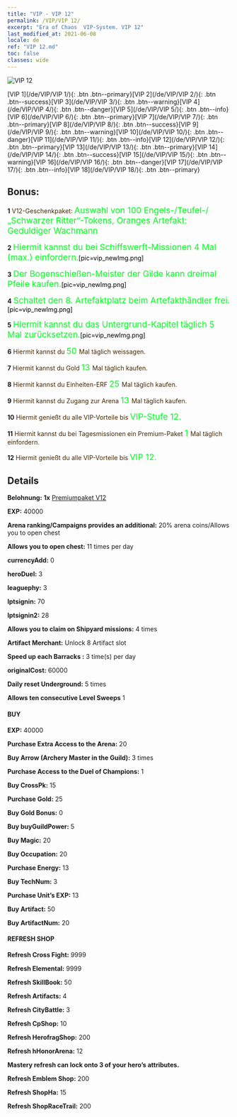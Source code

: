```yaml
---
title: "VIP - VIP 12"
permalink: /VIP/VIP 12/
excerpt: "Era of Chaos  VIP-System. VIP 12"
last_modified_at: 2021-06-08
locale: de
ref: "VIP 12.md"
toc: false
classes: wide
---
```

 ![VIP 12](/images/x/chatPri_vipLv12.png)

 [VIP 1](/de/VIP/VIP 1/){: .btn .btn--primary}[VIP 2](/de/VIP/VIP 2/){: .btn .btn--success}[VIP 3](/de/VIP/VIP 3/){: .btn .btn--warning}[VIP 4](/de/VIP/VIP 4/){: .btn .btn--danger}[VIP 5](/de/VIP/VIP 5/){: .btn .btn--info}[VIP 6](/de/VIP/VIP 6/){: .btn .btn--primary}[VIP 7](/de/VIP/VIP 7/){: .btn .btn--primary}[VIP 8](/de/VIP/VIP 8/){: .btn .btn--success}[VIP 9](/de/VIP/VIP 9/){: .btn .btn--warning}[VIP 10](/de/VIP/VIP 10/){: .btn .btn--danger}[VIP 11](/de/VIP/VIP 11/){: .btn .btn--info}[VIP 12](/de/VIP/VIP 12/){: .btn .btn--primary}[VIP 13](/de/VIP/VIP 13/){: .btn .btn--primary}[VIP 14](/de/VIP/VIP 14/){: .btn .btn--success}[VIP 15](/de/VIP/VIP 15/){: .btn .btn--warning}[VIP 16](/de/VIP/VIP 16/){: .btn .btn--danger}[VIP 17](/de/VIP/VIP 17/){: .btn .btn--info}[VIP 18](/de/VIP/VIP 18/){: .btn .btn--primary}

## Bonus: 

 **1** <span style="color: black"><span style="color: #462800"> V12-Geschenkpaket: </span><span style="color: black"><span style="color: #00FF1E;font-size:19px"> Auswahl von 100 Engels-/Teufel-/„Schwarzer Ritter“-Tokens, Oranges Artefakt: Geduldiger Wachmann</span><span style="color: black">

 **2** <span style="color: black"><span style="color: #00FF1E;font-size:19px"> Hiermit kannst du bei Schiffswerft-Missionen 4 Mal (max.) einfordern.</span><span style="color: black">[pic=vip_newImg.png]</span><span style="color: black">

 **3** <span style="color: black"><span style="color: #00FF1E;font-size:19px"> Der Bogenschießen-Meister der Gilde kann dreimal Pfeile kaufen.</span><span style="color: black">[pic=vip_newImg.png]</span><span style="color: black">

 **4** <span style="color: black"><span style="color: #00FF1E;font-size:19px"> Schaltet den 8. Artefaktplatz beim Artefakthändler frei.</span><span style="color: black">[pic=vip_newImg.png]</span><span style="color: black">

 **5** <span style="color: black"><span style="color: #00FF1E;font-size:19px"> Hiermit kannst du das Untergrund-Kapitel täglich 5 Mal zurücksetzen.</span><span style="color: black">[pic=vip_newImg.png]</span><span style="color: black">

 **6** <span style="color: black"><span style="color: #462800"> Hiermit kannst du </span><span style="color: black"><span style="color: #00FF1E;font-size:19px">50 </span><span style="color: black"><span style="color: #462800">Mal täglich weissagen.</span><span style="color: black">

 **7** <span style="color: black"><span style="color: #462800"> Hiermit kannst du Gold </span><span style="color: black"><span style="color: #00FF1E;font-size:19px">13 </span><span style="color: black"><span style="color: #462800">Mal täglich kaufen.</span><span style="color: black">

 **8** <span style="color: black"><span style="color: #462800"> Hiermit kannst du Einheiten-ERF </span><span style="color: black"><span style="color: #00FF1E;font-size:19px">25 </span><span style="color: black"><span style="color: #462800">Mal täglich kaufen.</span><span style="color: black">

 **9** <span style="color: black"><span style="color: #462800"> Hiermit kannst du Zugang zur Arena </span><span style="color: black"><span style="color: #00FF1E;font-size:19px">13 </span><span style="color: black"><span style="color: #462800">Mal täglich kaufen.</span><span style="color: black">

 **10** <span style="color: black"><span style="color: #462800"> Hiermit genießt du alle VIP-Vorteile bis </span><span style="color: black"><span style="color: #00FF1E;font-size:19px">VIP-Stufe 12.</span><span style="color: black"><span style="color: #462800"></span><span style="color: black">

 **11** <span style="color: black"><span style="color: #462800"> Hiermit kannst du bei Tagesmissionen ein Premium-Paket </span><span style="color: black"><span style="color: #00FF1E;font-size:19px">1 </span><span style="color: black"><span style="color: #462800">Mal täglich einfordern.</span><span style="color: black">

 **12** <span style="color: black"><span style="color: #462800"> Hiermit genießt du alle VIP-Vorteile bis </span><span style="color: black"><span style="color: #00FF1E;font-size:19px">VIP 12.</span><span style="color: black"><span style="color: #462800"></span><span style="color: black">

## Details

 **Belohnung:** **1x** [Premiumpaket V12](/ItemsDE/con_1308/)

 **EXP:** 40000

 **Arena ranking/Campaigns provides an additional:** 20% arena coins/Allows you to open chest 

 **Allows you to open chest:** 11 times per day

 **currencyAdd:** 0 

 **heroDuel:** 3 

 **leaguephy:** 3 

 **lptsignin:** 70 

 **lptsignin2:** 28 

 **Allows you to claim on Shipyard missions:** 4 times 

 **Artifact Merchant:** Unlock 8 Artifact slot

 **Speed up each Barracks :** 3 time(s) per day 

 **originalCost:** 60000 

 **Daily reset Underground:** 5 times

 **Allows ten consecutive Level Sweeps** 1 

#### BUY

 **EXP:** 40000

 **Purchase Extra Access to the Arena:** 20 

 **Buy Arrow (Archery Master in the Guild):** 3 times

 **Purchase Access to the Duel of Champions:** 1 

 **Buy CrossPk:** 15 

 **Purchase Gold:** 25 

 **Buy Gold Bonus:** 0 

 **Buy buyGuildPower:** 5 

 **Buy Magic:** 20 

 **Buy Occupation:** 20 

 **Purchase Energy:** 13 

 **Buy TechNum:** 3 

 **Purchase Unit’s EXP:** 13 

 **Buy Artifact:** 50 

 **Buy ArtifactNum:** 20 

#### REFRESH SHOP

 **Refresh Cross Fight:** 9999 

 **Refresh Elemental:** 9999 

 **Refresh SkillBook:** 50 

 **Refresh Artifacts:** 4 

 **Refresh CityBattle:** 3 

 **Refresh CpShop:** 10 

 **Refresh HerofragShop:** 200 

 **Refresh hHonorArena:** 12 

 **Mastery refresh can lock onto 3  of your hero’s attributes.**

 **Refresh Emblem Shop:** 200 

 **Refresh ShopHa:** 15 

 **Refresh ShopRaceTrail:** 200 

